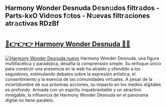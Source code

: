 ## Harmony Wonder Desnuda D𝚎sn𝚞dos filtr𝚊dos - Parts-kxO Vid𝚎os f𝚘tos - N𝚞evas filtr𝚊ciones atr𝚊ctivas RDzBf

# <h2><a href="http://mb7zft.tromn.icu/?c=Harmony+Wonder+Desnuda">🔗👉👉👉 Harmony Wonder Desnuda 🔗🔗</a></h2>

[![Harmony Wonder Desnuda nuevo](https://i.imgur.com/pEAQMta.gif)](http://mb7zft.tromn.icu/?c=Harmony+Wonder+Desnuda)
Harmony Wonder Desnuda, una figura multifacética y paradójica, desafía la comprensión simple. Su enfoque único para construir una presencia en la web ha atraído y ofendido a los seguidores, estimulando debates sobre la expresión artística, el consentimiento y la esencia de las comunidades virtuales. A pesar de la incertidumbre de sus próximas acciones, su impacto en los medios digitales es profundo. Armada con un espíritu inquebrantable y un atractivo innegable, la influencia de Harmony Wonder Desnuda en el panorama digital no tiene paralelo.
